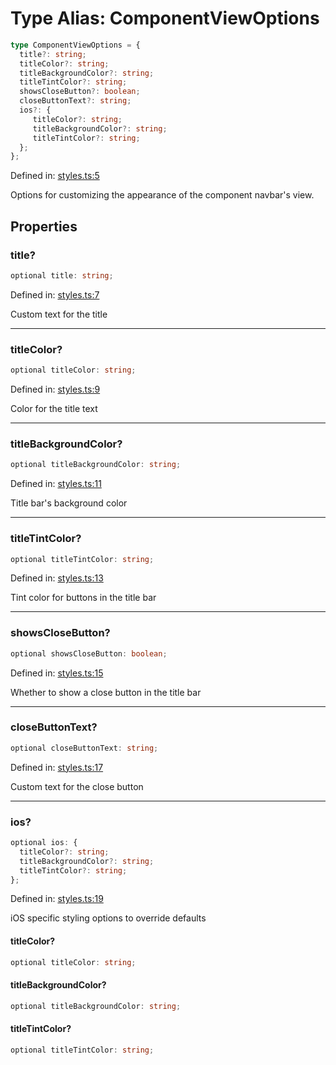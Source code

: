# Type Alias: ComponentViewOptions

```ts
type ComponentViewOptions = {
  title?: string;
  titleColor?: string;
  titleBackgroundColor?: string;
  titleTintColor?: string;
  showsCloseButton?: boolean;
  closeButtonText?: string;
  ios?: {
     titleColor?: string;
     titleBackgroundColor?: string;
     titleTintColor?: string;
  };
};
```

Defined in: [styles.ts:5](https://github.com/Fiksuruoka-fi/capacitor-adyen/blob/11440fe41a762b3d0bd5e9f1d1bfe680598119ee/src/definitions/styles.ts#L5)

Options for customizing the appearance of the component navbar's view.

## Properties

### title?

```ts
optional title: string;
```

Defined in: [styles.ts:7](https://github.com/Fiksuruoka-fi/capacitor-adyen/blob/11440fe41a762b3d0bd5e9f1d1bfe680598119ee/src/definitions/styles.ts#L7)

Custom text for the title

***

### titleColor?

```ts
optional titleColor: string;
```

Defined in: [styles.ts:9](https://github.com/Fiksuruoka-fi/capacitor-adyen/blob/11440fe41a762b3d0bd5e9f1d1bfe680598119ee/src/definitions/styles.ts#L9)

Color for the title text

***

### titleBackgroundColor?

```ts
optional titleBackgroundColor: string;
```

Defined in: [styles.ts:11](https://github.com/Fiksuruoka-fi/capacitor-adyen/blob/11440fe41a762b3d0bd5e9f1d1bfe680598119ee/src/definitions/styles.ts#L11)

Title bar's background color

***

### titleTintColor?

```ts
optional titleTintColor: string;
```

Defined in: [styles.ts:13](https://github.com/Fiksuruoka-fi/capacitor-adyen/blob/11440fe41a762b3d0bd5e9f1d1bfe680598119ee/src/definitions/styles.ts#L13)

Tint color for buttons in the title bar

***

### showsCloseButton?

```ts
optional showsCloseButton: boolean;
```

Defined in: [styles.ts:15](https://github.com/Fiksuruoka-fi/capacitor-adyen/blob/11440fe41a762b3d0bd5e9f1d1bfe680598119ee/src/definitions/styles.ts#L15)

Whether to show a close button in the title bar

***

### closeButtonText?

```ts
optional closeButtonText: string;
```

Defined in: [styles.ts:17](https://github.com/Fiksuruoka-fi/capacitor-adyen/blob/11440fe41a762b3d0bd5e9f1d1bfe680598119ee/src/definitions/styles.ts#L17)

Custom text for the close button

***

### ios?

```ts
optional ios: {
  titleColor?: string;
  titleBackgroundColor?: string;
  titleTintColor?: string;
};
```

Defined in: [styles.ts:19](https://github.com/Fiksuruoka-fi/capacitor-adyen/blob/11440fe41a762b3d0bd5e9f1d1bfe680598119ee/src/definitions/styles.ts#L19)

iOS specific styling options to override defaults

#### titleColor?

```ts
optional titleColor: string;
```

#### titleBackgroundColor?

```ts
optional titleBackgroundColor: string;
```

#### titleTintColor?

```ts
optional titleTintColor: string;
```
